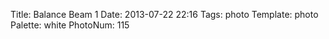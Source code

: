 Title: Balance Beam 1
Date: 2013-07-22 22:16
Tags: photo
Template: photo
Palette: white
PhotoNum: 115
